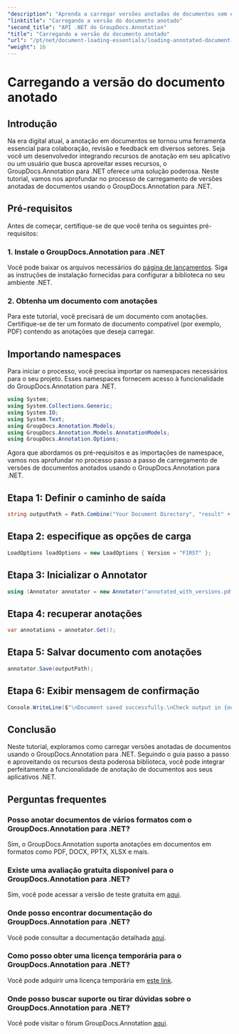 ```yaml
---
"description": "Aprenda a carregar versões anotadas de documentos sem esforço usando o GroupDocs.Annotation para .NET. Simplifique os processos de colaboração e revisão."
"linktitle": "Carregando a versão do documento anotado"
"second_title": "API .NET do GroupDocs.Annotation"
"title": "Carregando a versão do documento anotado"
"url": "/pt/net/document-loading-essentials/loading-annotated-document-version/"
"weight": 16
---
```


# Carregando a versão do documento anotado

## Introdução
Na era digital atual, a anotação em documentos se tornou uma ferramenta essencial para colaboração, revisão e feedback em diversos setores. Seja você um desenvolvedor integrando recursos de anotação em seu aplicativo ou um usuário que busca aproveitar esses recursos, o GroupDocs.Annotation para .NET oferece uma solução poderosa. Neste tutorial, vamos nos aprofundar no processo de carregamento de versões anotadas de documentos usando o GroupDocs.Annotation para .NET.
## Pré-requisitos
Antes de começar, certifique-se de que você tenha os seguintes pré-requisitos:
### 1. Instale o GroupDocs.Annotation para .NET
Você pode baixar os arquivos necessários do [página de lançamentos](https://releases.groupdocs.com/annotation/net/). Siga as instruções de instalação fornecidas para configurar a biblioteca no seu ambiente .NET.
### 2. Obtenha um documento com anotações
Para este tutorial, você precisará de um documento com anotações. Certifique-se de ter um formato de documento compatível (por exemplo, PDF) contendo as anotações que deseja carregar.

## Importando namespaces
Para iniciar o processo, você precisa importar os namespaces necessários para o seu projeto. Esses namespaces fornecem acesso à funcionalidade do GroupDocs.Annotation para .NET.

```csharp
using System;
using System.Collections.Generic;
using System.IO;
using System.Text;
using GroupDocs.Annotation.Models;
using GroupDocs.Annotation.Models.AnnotationModels;
using GroupDocs.Annotation.Options;
```


Agora que abordamos os pré-requisitos e as importações de namespace, vamos nos aprofundar no processo passo a passo de carregamento de versões de documentos anotados usando o GroupDocs.Annotation para .NET.
## Etapa 1: Definir o caminho de saída
```csharp
string outputPath = Path.Combine("Your Document Directory", "result" + Path.GetExtension("input.pdf"));
```
## Etapa 2: especifique as opções de carga
```csharp
LoadOptions loadOptions = new LoadOptions { Version = "FIRST" };
```
## Etapa 3: Inicializar o Annotator
```csharp
using (Annotator annotator = new Annotator("annotated_with_versions.pdf", loadOptions))
```
## Etapa 4: recuperar anotações
```csharp
var annotations = annotator.Get();
```
## Etapa 5: Salvar documento com anotações
```csharp
annotator.Save(outputPath);
```
## Etapa 6: Exibir mensagem de confirmação
```csharp
Console.WriteLine($"\nDocument saved successfully.\nCheck output in {outputPath}.");
```

## Conclusão
Neste tutorial, exploramos como carregar versões anotadas de documentos usando o GroupDocs.Annotation para .NET. Seguindo o guia passo a passo e aproveitando os recursos desta poderosa biblioteca, você pode integrar perfeitamente a funcionalidade de anotação de documentos aos seus aplicativos .NET.
## Perguntas frequentes
### Posso anotar documentos de vários formatos com o GroupDocs.Annotation para .NET?
Sim, o GroupDocs.Annotation suporta anotações em documentos em formatos como PDF, DOCX, PPTX, XLSX e mais.
### Existe uma avaliação gratuita disponível para o GroupDocs.Annotation para .NET?
Sim, você pode acessar a versão de teste gratuita em [aqui](https://releases.groupdocs.com/).
### Onde posso encontrar documentação do GroupDocs.Annotation para .NET?
Você pode consultar a documentação detalhada [aqui](https://tutorials.groupdocs.com/annotation/net/).
### Como posso obter uma licença temporária para o GroupDocs.Annotation para .NET?
Você pode adquirir uma licença temporária em [este link](https://purchase.groupdocs.com/temporary-license/).
### Onde posso buscar suporte ou tirar dúvidas sobre o GroupDocs.Annotation para .NET?
Você pode visitar o fórum GroupDocs.Annotation [aqui](https://forum.groupdocs.com/c/annotation/10).